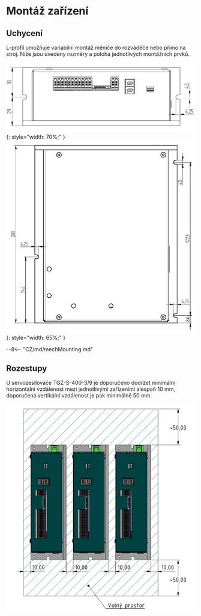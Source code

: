 # Montáž zařízení
## Uchycení
L-profil umožňuje variabilní montáž měniče do rozvaděče nebo přímo na stroj. Níže jsou uvedeny rozměry a poloha jednotlivých montážních prvků.

![TGZ-S-400-3/9 Mounting Front](../img/mounting1.png){: style="width: 70%;" }
![TGZ-S-400-3/9 Mounting Top](../img/mounting2.png){: style="width: 65%;" }

--8<-- "CZ/md/mechMounting.md"

## Rozestupy
U servozesilovače TGZ-S-400-3/9 je doporučeno dodržet minimální horizontální vzdálenost mezi jednotlivými zařízeními alespoň 10 mm, doporučená vertikální vzdálenost je pak minimálně 50 mm.

![TGZ-S-230-5/15 Distance](../../../../source/img/placement1.png)